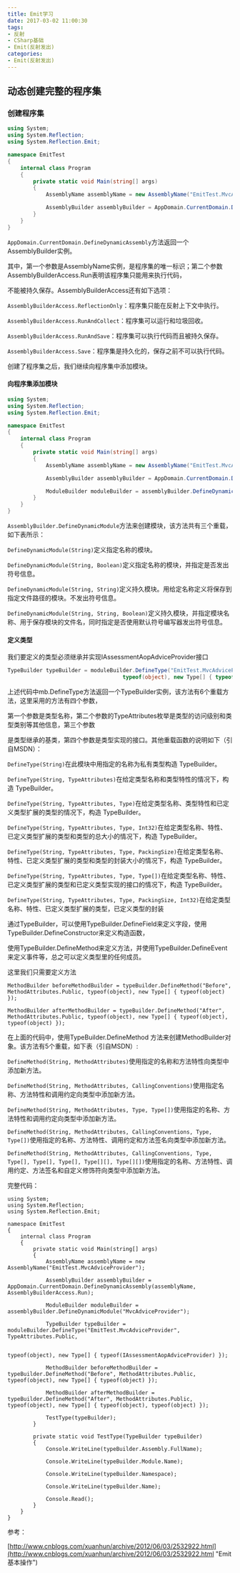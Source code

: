 ```yaml
---
title: Emit学习
date: 2017-03-02 11:00:30
tags: 
- 反射
- CSharp基础
- Emit(反射发出)
categories: 
- Emit(反射发出)
---
```

## 动态创建完整的程序集

### 创建程序集

``` csharp
using System;
using System.Reflection;
using System.Reflection.Emit;

namespace EmitTest
{
    internal class Program
    {
        private static void Main(string[] args)
        {
            AssemblyName assemblyName = new AssemblyName("EmitTest.MvcAdviceProvider");

            AssemblyBuilder assemblyBuilder = AppDomain.CurrentDomain.DefineDynamicAssembly(assemblyName, AssemblyBuilderAccess.Run);
        }
    }
}
```

`AppDomain.CurrentDomain.DefineDynamicAssembly`方法返回一个AssemblyBuilder实例。

其中，第一个参数是AssemblyName实例，是程序集的唯一标识；第二个参数AssemblyBuilderAccess.Run表明该程序集只能用来执行代码，

不能被持久保存。AssemblyBuilderAccess还有如下选项：

  `AssemblyBuilderAccess.ReflectionOnly`：程序集只能在反射上下文中执行。

  `AssemblyBuilderAccess.RunAndCollect`：程序集可以运行和垃圾回收。

  `AssemblyBuilderAccess.RunAndSave`：程序集可以执行代码而且被持久保存。

  `AssemblyBuilderAccess.Save`：程序集是持久化的，保存之前不可以执行代码。

创建了程序集之后，我们继续向程序集中添加模块。

#### 向程序集添加模块

``` csharp
using System;
using System.Reflection;
using System.Reflection.Emit;

namespace EmitTest
{
    internal class Program
    {
        private static void Main(string[] args)
        {
            AssemblyName assemblyName = new AssemblyName("EmitTest.MvcAdviceProvider");

            AssemblyBuilder assemblyBuilder = AppDomain.CurrentDomain.DefineDynamicAssembly(assemblyName, AssemblyBuilderAccess.Run);

            ModuleBuilder moduleBuilder = assemblyBuilder.DefineDynamicModule("MvcAdviceProvider");
        }
    }
}
```

`AssemblyBuilder.DefineDynamicModule`方法来创建模块，该方法共有三个重载，如下表所示：

`DefineDynamicModule(String)`定义指定名称的模块。

`DefineDynamicModule(String, Boolean)`定义指定名称的模块，并指定是否发出符号信息。

`DefineDynamicModule(String, String)`定义持久模块。用给定名称定义将保存到指定文件路径的模块。不发出符号信息。

`DefineDynamicModule(String, String, Boolean)`定义持久模块，并指定模块名称、用于保存模块的文件名，同时指定是否使用默认符号编写器发出符号信息。

#### 定义类型

我们要定义的类型必须继承并实现IAssessmentAopAdviceProvider接口

```csharp
TypeBuilder typeBuilder = moduleBuilder.DefineType("EmitTest.MvcAdviceProvider", TypeAttributes.Public,
                                    typeof(object), new Type[] { typeof(IAssessmentAopAdviceProvider) });
```

上述代码中mb.DefineType方法返回一个TypeBuilder实例，该方法有6个重载方法，这里采用的方法有四个参数，

第一个参数是类型名称，第二个参数的TypeAttributes枚举是类型的访问级别和类型类别等其他信息，第三个参数

是类型继承的基类，第四个参数是类型实现的接口。其他重载函数的说明如下（引自MSDN）：

`DefineType(String)`在此模块中用指定的名称为私有类型构造 TypeBuilder。

`DefineType(String, TypeAttributes)`在给定类型名称和类型特性的情况下，构造 TypeBuilder。

`DefineType(String, TypeAttributes, Type)`在给定类型名称、类型特性和已定义类型扩展的类型的情况下，构造 TypeBuilder。

`DefineType(String, TypeAttributes, Type, Int32)`在给定类型名称、特性、已定义类型扩展的类型和类型的总大小的情况下，构造 TypeBuilder。

`DefineType(String, TypeAttributes, Type, PackingSize)`在给定类型名称、特性、已定义类型扩展的类型和类型的封装大小的情况下，构造 TypeBuilder。

`DefineType(String, TypeAttributes, Type, Type[])`在给定类型名称、特性、已定义类型扩展的类型和已定义类型实现的接口的情况下，构造 TypeBuilder。

`DefineType(String, TypeAttributes, Type, PackingSize, Int32)`在给定类型名称、特性、已定义类型扩展的类型，已定义类型的封装

通过TypeBuilder，可以使用TypeBuilder.DefineField来定义字段，使用TypeBuilder.DefineConstructor来定义构造函数，

使用TypeBuilder.DefineMethod来定义方法，并使用TypeBuilder.DefineEvent来定义事件等，总之可以定义类型里的任何成员。

这里我们只需要定义方法

```
MethodBuilder beforeMethodBuilder = typeBuilder.DefineMethod("Before", MethodAttributes.Public, typeof(object), new Type[] { typeof(object) });

MethodBuilder afterMethodBuilder = typeBuilder.DefineMethod("After", MethodAttributes.Public, typeof(object), new Type[] { typeof(object), typeof(object) });
```

在上面的代码中，使用TypeBuilder.DefineMethod 方法来创建MethodBuilder对象。该方法有5个重载，如下表（引自MSDN）:

`DefineMethod(String, MethodAttributes)`使用指定的名称和方法特性向类型中添加新方法。

`DefineMethod(String, MethodAttributes, CallingConventions)`使用指定名称、方法特性和调用约定向类型中添加新方法。

`DefineMethod(String, MethodAttributes, Type, Type[])`使用指定的名称、方法特性和调用约定向类型中添加新方法。

`DefineMethod(String, MethodAttributes, CallingConventions, Type, Type[])`使用指定的名称、方法特性、调用约定和方法签名向类型中添加新方法。

`DefineMethod(String, MethodAttributes, CallingConventions, Type, Type[], Type[], Type[], Type[][], Type[][])`使用指定的名称、方法特性、调用约定、方法签名和自定义修饰符向类型中添加新方法。

完整代码：

```
using System;
using System.Reflection;
using System.Reflection.Emit;

namespace EmitTest
{
    internal class Program
    {
        private static void Main(string[] args)
        {
            AssemblyName assemblyName = new AssemblyName("EmitTest.MvcAdviceProvider");

            AssemblyBuilder assemblyBuilder = AppDomain.CurrentDomain.DefineDynamicAssembly(assemblyName, AssemblyBuilderAccess.Run);

            ModuleBuilder moduleBuilder = assemblyBuilder.DefineDynamicModule("MvcAdviceProvider");

            TypeBuilder typeBuilder = moduleBuilder.DefineType("EmitTest.MvcAdviceProvider", TypeAttributes.Public,

                                                               typeof(object), new Type[] { typeof(IAssessmentAopAdviceProvider) });

            MethodBuilder beforeMethodBuilder = typeBuilder.DefineMethod("Before", MethodAttributes.Public, typeof(object), new Type[] { typeof(object) });

            MethodBuilder afterMethodBuilder = typeBuilder.DefineMethod("After", MethodAttributes.Public, typeof(object), new Type[] { typeof(object), typeof(object) });

            TestType(typeBuilder);
        }

        private static void TestType(TypeBuilder typeBuilder)
        {
            Console.WriteLine(typeBuilder.Assembly.FullName);

            Console.WriteLine(typeBuilder.Module.Name);

            Console.WriteLine(typeBuilder.Namespace);

            Console.WriteLine(typeBuilder.Name);

            Console.Read();
        }
    }
}
```

参考：

[http://www.cnblogs.com/xuanhun/archive/2012/06/03/2532922.html](http://www.cnblogs.com/xuanhun/archive/2012/06/03/2532922.html "Emit基本操作")
